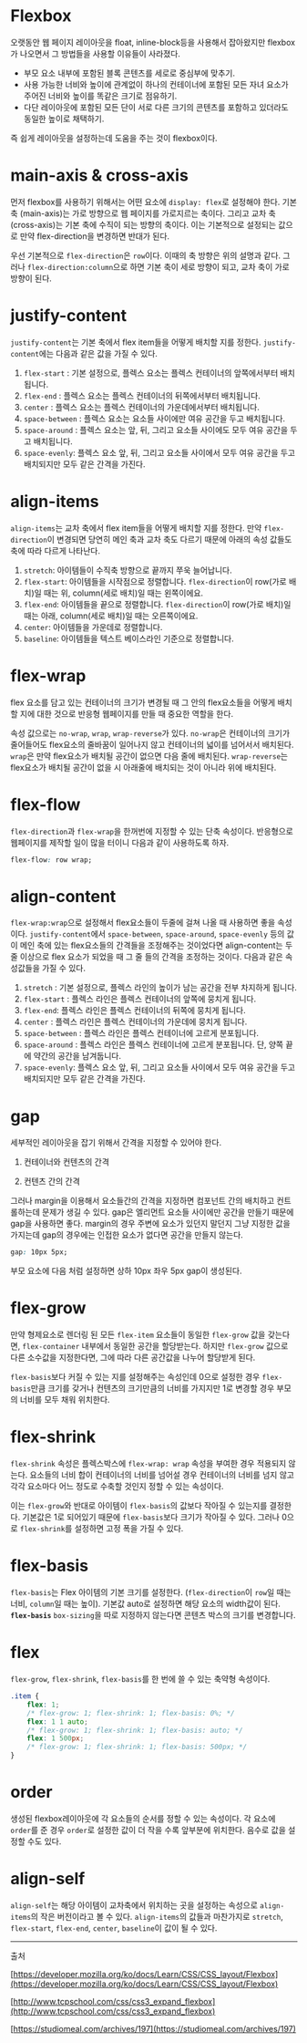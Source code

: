 

# Flexbox

오랫동안 웹 페이지 레이아웃을 float, inline-block등을 사용해서 잡아왔지만 flexbox가 나오면서 그 방법들을 사용할 이유들이 사라졌다.

- 부모 요소 내부에 포함된 블록 콘텐츠를 세로로 중심부에 맞추기.
- 사용 가능한 너비와 높이에 관계없이 하나의 컨테이너에 포함된 모든 자녀 요소가 주어진 너비와 높이를 똑같은 크기로 점유하기.
- 다단 레이아웃에 포함된 모든 단이 서로 다른 크기의 콘텐츠를 포함하고 있더라도 동일한 높이로 채택하기.

즉 쉽게 레이아웃을 설정하는데 도움을 주는 것이 flexbox이다.

# main-axis & cross-axis

먼저 flexbox를 사용하기 위해서는 어떤 요소에 `display: flex`로 설정해야 한다. 기본 축 (main-axis)는 가로 방향으로 웹 페이지를 가로지르는 축이다. 그리고 교차 축(cross-axis)는 기본 축에 수직이 되는 방향의 축이다. 이는 기본적으로 설정되는 값으로 만약 flex-direction을 변경하면 반대가 된다. 

우선 기본적으로 `flex-direction`은 `row`이다. 이때의 축 방향은 위의 설명과 같다. 그러나 `flex-direction:column`으로 하면 기본 축이 세로 방향이 되고, 교차 축이 가로 방향이 된다. 

# justify-content

`justify-content`는 기본 축에서 flex item들을 어떻게 배치할 지를 정한다. `justify-content`에는 다음과 같은 값을 가질 수 있다.

1. `flex-start` : 기본 설정으로, 플렉스 요소는 플렉스 컨테이너의 앞쪽에서부터 배치됩니다.
2. `flex-end` : 플렉스 요소는 플렉스 컨테이너의 뒤쪽에서부터 배치됩니다.
3. `center` : 플렉스 요소는 플렉스 컨테이너의 가운데에서부터 배치됩니다.
4. `space-between` : 플렉스 요소는 요소들 사이에만 여유 공간을 두고 배치됩니다.
5. `space-around` : 플렉스 요소는 앞, 뒤, 그리고 요소들 사이에도 모두 여유 공간을 두고 배치됩니다.
6. `space-evenly`: 플렉스 요소 앞, 뒤, 그리고 요소들 사이에서 모두 여유 공간을 두고 배치되지만 모두 같은 간격을 가진다.


# align-items

`align-items`는 교차 축에서 flex item들을 어떻게 배치할 지를 정한다. 만약 `flex-direction`이 변경되면 당연히 메인 축과 교차 축도 다르기 때문에 아래의 속성 값들도 축에 따라 다르게 나타난다.

1. `stretch`: 아이템들이 수직축 방향으로 끝까지 쭈욱 늘어납니다.
2. `flex-start`: 아이템들을 시작점으로 정렬합니다. `flex-direction`이 row(가로 배치)일 때는 위, column(세로 배치)일 때는 왼쪽이에요.
3. `flex-end`: 아이템들을 끝으로 정렬합니다. `flex-direction`이 row(가로 배치)일 때는 아래, column(세로 배치)일 때는 오른쪽이에요.
4. `center`: 아이템들을 가운데로 정렬합니다.
5. `baseline`: 아이템들을 텍스트 베이스라인 기준으로 정렬합니다.

# flex-wrap

flex 요소를 담고 있는 컨테이너의 크기가 변경될 때 그 안의 flex요소들을 어떻게 배치할 지에 대한 것으로 반응형 웹페이지를 만들 때 중요한 역할을 한다.

속성 값으로는 `no-wrap`, `wrap`, `wrap-reverse`가 있다. `no-wrap`은 컨테이너의 크기가 줄어들어도 flex요소의 줄바꿈이 일어나지 않고 컨테이너의 넓이를 넘어서서 배치된다. `wrap`은 만약 flex요소가 배치될 공간이 없으면 다음 줄에 배치된다. `wrap-reverse`는 flex요소가 배치될 공간이 없을 시 아래줄에 배치되는 것이 아니라 위에 배치된다.

# flex-flow

`flex-direction`과 `flex-wrap`을 한꺼번에 지정할 수 있는 단축 속성이다. 반응형으로 웹페이지를 제작할 일이 많을 터이니 다음과 같이 사용하도록 하자.

```css
flex-flow: row wrap;
```

# align-content

`flex-wrap:wrap`으로 설정해서 flex요소들이 두줄에 걸쳐 나올 때 사용하면 좋을 속성이다. `justify-content`에서 `space-between`, `space-around`, `space-evenly` 등의 값이 메인 축에 있는 flex요소들의 간격들을 조정해주는 것이었다면 align-content는 두줄 이상으로 flex 요소가 되었을 때 그 줄 들의 간격을 조정하는 것이다. 다음과 같은 속성값들을 가질 수 있다.

1. `stretch` : 기본 설정으로, 플렉스 라인의 높이가 남는 공간을 전부 차지하게 됩니다.
2. `flex-start` : 플렉스 라인은 플렉스 컨테이너의 앞쪽에 뭉치게 됩니다.
3. `flex-end`: 플렉스 라인은 플렉스 컨테이너의 뒤쪽에 뭉치게 됩니다.
4. `center` : 플렉스 라인은 플렉스 컨테이너의 가운데에 뭉치게 됩니다.
5. `space-between` : 플렉스 라인은 플렉스 컨테이너에 고르게 분포됩니다.
6. `space-around` : 플렉스 라인은 플렉스 컨테이너에 고르게 분포됩니다. 단, 양쪽 끝에 약간의 공간을 남겨둡니다.
7. `space-evenly`: 플렉스 요소 앞, 뒤, 그리고 요소들 사이에서 모두 여유 공간을 두고 배치되지만 모두 같은 간격을 가진다.

# gap

세부적인 레이아웃을 잡기 위해서 간격을 지정할 수 있어야 한다.

1) 컨테이너와 컨텐츠의 간격

2) 컨텐츠 간의 간격

그러나 margin을 이용해서 요소들간의 간격을 지정하면 컴포넌트 간의 배치하고 컨트롤하는데 문제가 생길 수 있다. gap은 엘리먼트 요소들 사이에만 공간을 만들기 때문에 gap을 사용하면 좋다. margin의 경우 주변에 요소가 있던지 말던지 그냥 지정한 값을 가지는데 gap의 경우에는 인접한 요소가 없다면 공간을 만들지 않는다.

```css
gap: 10px 5px;
```

부모 요소에 다음 처럼 설정하면 상하 10px 좌우 5px gap이 생성된다.

# flex-grow

만약 형제요소로 렌더링 된 모든 `flex-item` 요소들이 동일한 `flex-grow` 값을 갖는다면, `flex-container` 내부에서 동일한 공간을 할당받는다. 하지만 `flex-grow` 값으로 다른 소수값을 지정한다면, 그에 따라 다른 공간값을 나누어 할당받게 된다. 

`flex-basis`보다 커질 수 있는 지를 설정해주는 속성인데 0으로 설정한 경우 `flex-basis`만큼 크기를 갖거나 컨텐츠의 크기만큼의 너비를 가지지만 1로 변경할 경우 부모의 너비를 모두 채워 위치한다.

# flex-shrink

`flex-shrink` 속성은 플렉스박스에 `flex-wrap: wrap` 속성을 부여한 경우 적용되지 않는다. 요소들의 너비 합이 컨테이너의 너비를 넘어설 경우 컨테이너의 너비를 넘지 않고 각각 요소마다 어느 정도로 수축할 것인지 정할 수 있는 속성이다. 

이는 `flex-grow`와 반대로 아이템이 `flex-basis`의 값보다 작아질 수 있는지를 결정한다. 기본값은 1로 되어있기 때문에 `flex-basis`보다 크기가 작아질 수 있다. 그러나 0으로 `flex-shrink`를 설정하면 고정 폭을 가질 수 있다.

# flex-basis

`flex-basis`는 Flex 아이템의 기본 크기를 설정한다. (`flex-direction`이 `row`일 때는 너비, `column`일 때는 높이). 기본값 auto로 설정하면 해당 요소의 width값이 된다. **`flex-basis`** `box-sizing`을 따로 지정하지 않는다면 콘텐츠 박스의 크기를 변경합니다.

# flex

`flex-grow`, `flex-shrink`, `flex-basis`를 한 번에 쓸 수 있는 축약형 속성이다.

```css
.item {
	flex: 1;
	/* flex-grow: 1; flex-shrink: 1; flex-basis: 0%; */
	flex: 1 1 auto;
	/* flex-grow: 1; flex-shrink: 1; flex-basis: auto; */
	flex: 1 500px;
	/* flex-grow: 1; flex-shrink: 1; flex-basis: 500px; */
}
```

# order

생성된 flexbox레이아웃에 각 요소들의 순서를 정할 수 있는 속성이다. 각 요소에 `order`를 준 경우 `order`로 설정한 값이 더 작을 수록 앞부분에 위치한다. 음수로 값을 설정할 수도 있다. 

# align-self

`align-self`는 해당 아이템이 교차축에서 위치하는 곳을 설정하는 속성으로 `align-items`의 작은 버전이라고 볼 수 있다. `align-items`의 값들과 마찬가지로 `stretch`, `flex-start`, `flex-end`, `center`, `baseline`이 값이 될 수 있다.

---

출처

[https://developer.mozilla.org/ko/docs/Learn/CSS/CSS_layout/Flexbox](https://developer.mozilla.org/ko/docs/Learn/CSS/CSS_layout/Flexbox)

[http://www.tcpschool.com/css/css3_expand_flexbox](http://www.tcpschool.com/css/css3_expand_flexbox)

[https://studiomeal.com/archives/197](https://studiomeal.com/archives/197)
